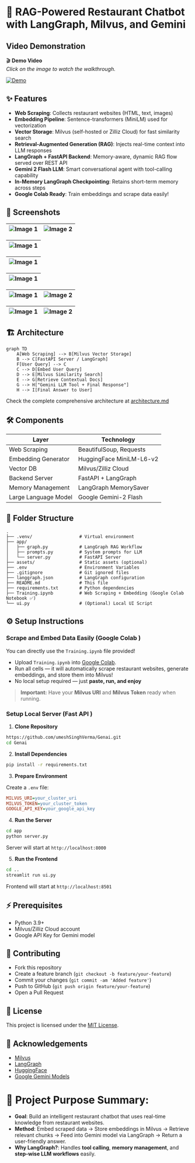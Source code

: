 # 🧠 RAG-Powered Restaurant Chatbot with LangGraph, Milvus, and Gemini

## Video Demonstration

🎬 **Demo Video**  
*Click on the image to watch the walkthrough.*

[![Demo](https://github.com/umeshSinghVerma/Genai/blob/master/assets/Screenshot%202025-04-27%20104155.png?raw=true)](https://drive.google.com/file/d/1lcnvfpj1jjcnYW751yohlVXDPi6Mj8M-/view?usp=drive_link)


## ✨ Features

- **Web Scraping**: Collects restaurant websites (HTML, text, images)
- **Embedding Pipeline**: Sentence-transformers (MiniLM) used for vectorization
- **Vector Storage**: Milvus (self-hosted or Zilliz Cloud) for fast similarity search
- **Retrieval-Augmented Generation (RAG)**: Injects real-time context into LLM responses
- **LangGraph + FastAPI Backend**: Memory-aware, dynamic RAG flow served over REST API
- **Gemini 2 Flash LLM**: Smart conversational agent with tool-calling capability
- **In-Memory LangGraph Checkpointing**: Retains short-term memory across steps
- **Google Colab Ready**: Train embeddings and scrape data easily!


## 📸 Screenshots

| ![Image 1](https://github.com/umeshSinghVerma/Genai/blob/master/assets/Screenshot%202025-04-27%20104803.png?raw=true) | ![Image 2](https://github.com/umeshSinghVerma/Genai/blob/master/assets/Screenshot%202025-04-27%20104836.png?raw=true) |
| -------------------------- | -------------------------- |

| ![Image 1](https://github.com/umeshSinghVerma/Genai/blob/master/assets/Screenshot%202025-04-27%20105001.png?raw=true) |
| --------------------------------------------------- |

| ![Image 1](https://github.com/umeshSinghVerma/Genai/blob/master/assets/Screenshot%202025-04-27%20111207.png?raw=true) |
| --------------------------------------------------- |

| ![Image 1](https://raw.githubusercontent.com/umeshSinghVerma/Genai/refs/heads/master/assets/Screenshot%202025-04-27%20105805.png) |
| --------------------------------------------------- |

| ![Image 1](https://github.com/umeshSinghVerma/Genai/blob/master/assets/Screenshot%202025-04-27%20110217.png?raw=true) | ![Image 2](https://github.com/umeshSinghVerma/Genai/blob/master/assets/Screenshot%202025-04-27%20110640.png?raw=true) |
| -------------------------- | -------------------------- |

| ![Image 1](https://github.com/umeshSinghVerma/Genai/blob/master/assets/Screenshot%202025-04-27%20110400.png?raw=true) | ![Image 2](https://github.com/umeshSinghVerma/Genai/blob/master/assets/Screenshot%202025-04-27%20110305.png?raw=true) |
| -------------------------- | -------------------------- |



## 🏗️ Architecture

```mermaid
graph TD
    A[Web Scraping] --> B[Milvus Vector Storage]
    B --> C[FastAPI Server / LangGraph]
    F[User Query] --> C
    C --> D[Embed User Query]
    D --> E[Milvus Similarity Search]
    E --> G[Retrieve Contextual Docs]
    G --> H["Gemini LLM Tool + Final Response"]
    H --> I[Final Answer to User]

```
Check the complete comprehensive architecture at [architecture.md](https://github.com/umeshSinghVerma/Genai/blob/master/architecture.md)

## 🛠️ Components

| Layer                | Technology               |
| -------------------- | ------------------------ |
| Web Scraping         | BeautifulSoup, Requests  |
| Embedding Generator  | HuggingFace MiniLM-L6-v2 |
| Vector DB            | Milvus/Zilliz Cloud      |
| Backend Server       | FastAPI + LangGraph      |
| Memory Management    | LangGraph MemorySaver    |
| Large Language Model | Google Gemini-2 Flash    |


## 📂 Folder Structure

```
.
├── .venv/                  # Virtual environment
├── app/
│   ├── graph.py            # LangGraph RAG Workflow
│   ├── prompts.py          # System prompts for LLM
│   └── server.py           # FastAPI Server
├── assets/                 # Static assets (optional)
├── .env                    # Environment Variables
├── .gitignore              # Git ignored files
├── langgraph.json          # LangGraph configuration
├── README.md               # This file
├── requirements.txt        # Python dependencies
├── Training.ipynb          # Web Scraping + Embedding (Google Colab Notebook ✅)
└── ui.py                   # (Optional) Local UI Script
```


## ⚙️ Setup Instructions


### Scrape and Embed Data Easily (Google Colab )

You can directly use the `Training.ipynb` file provided!

- Upload `Training.ipynb` into [Google Colab](https://colab.research.google.com/).  
- Run all cells — it will automatically scrape restaurant websites, generate embeddings, and store them into Milvus!  
- No local setup required — just **paste, run, and enjoy** 

> **Important:** Have your **Milvus URI** and **Milvus Token** ready when running.

### Setup Local Server (Fast API )

1. **Clone Repository**

```bash
https://github.com/umeshSinghVerma/Genai.git
cd Genai
```

2. **Install Dependencies**

```bash
pip install -r requirements.txt
```

3. **Prepare Environment**

Create a `.env` file:

```ini
MILVUS_URI=your_cluster_uri
MILVUS_TOKEN=your_cluster_token
GOOGLE_API_KEY=your_google_api_key
```

4. **Run the Server**

```bash
cd app
python server.py
```

Server will start at `http://localhost:8000`

5. **Run the Frontend**

```bash
cd ..
streamlit run ui.py
```

Frontend will start at `http://localhost:8501`


## ⚡ Prerequisites

- Python 3.9+
- Milvus/Zilliz Cloud account
- Google API Key for Gemini model


## 🤝 Contributing

- Fork this repository
- Create a feature branch (`git checkout -b feature/your-feature`)
- Commit your changes (`git commit -am 'Added feature'`)
- Push to GitHub (`git push origin feature/your-feature`)
- Open a Pull Request


## 📜 License

This project is licensed under the [MIT License](LICENSE).


## 🙏 Acknowledgements

- [Milvus](https://milvus.io/)
- [LangGraph](https://github.com/langchain-ai/langgraph)
- [HuggingFace](https://huggingface.co/)
- [Google Gemini Models](https://cloud.google.com/vertex-ai/docs/generative-ai/learn/models)


# 🎯 Project Purpose Summary:

- **Goal**: Build an intelligent restaurant chatbot that uses real-time knowledge from restaurant websites.
- **Method**: Embed scraped data → Store embeddings in Milvus → Retrieve relevant chunks → Feed into Gemini model via LangGraph → Return a user-friendly answer.
- **Why LangGraph?**: Handles **tool calling**, **memory management**, and **step-wise LLM workflows** easily.


